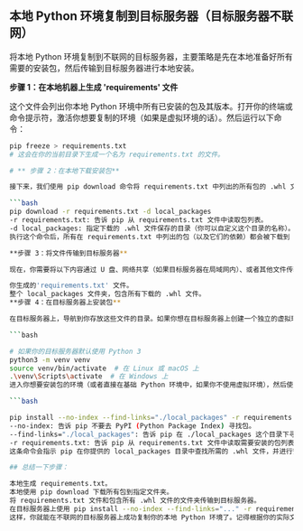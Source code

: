 ## 本地 Python 环境复制到目标服务器（目标服务器不联网）

将本地 Python 环境复制到不联网的目标服务器，主要策略是先在本地准备好所有需要的安装包，然后传输到目标服务器进行本地安装。

**步骤 1：在本地机器上生成 'requirements' 文件**

这个文件会列出你本地 Python 环境中所有已安装的包及其版本。打开你的终端或命令提示符，激活你想要复制的环境（如果是虚拟环境的话）。然后运行以下命令：

```bash
pip freeze > requirements.txt
# 这会在你的当前目录下生成一个名为 requirements.txt 的文件。

# ** 步骤 2：在本地下载安装包**

接下来，我们使用 pip download 命令将 requirements.txt 中列出的所有包的 .whl 文件下载到本地。.whl 文件是 Python 的预编译包格式，方便安装。

```bash
pip download -r requirements.txt -d local_packages
-r requirements.txt: 告诉 pip 从 requirements.txt 文件中读取包列表。
-d local_packages: 指定下载的 .whl 文件保存的目录（你可以自定义这个目录的名称）。
执行这个命令后，所有在 requirements.txt 中列出的包（以及它们的依赖）都会被下载到 local_packages 文件夹中。

**步骤 3：将文件传输到目标服务器**

现在，你需要将以下内容通过 U 盘、网络共享（如果目标服务器在局域网内）、或者其他文件传输方式拷贝到目标服务器上：

你生成的'requirements.txt' 文件。
整个 local_packages 文件夹，包含所有下载的 .whl 文件。
**步骤 4：在目标服务器上安装包**

在目标服务器上，导航到你存放这些文件的目录。如果你想在目标服务器上创建一个独立的虚拟环境（强烈建议这样做以隔离依赖），可以执行以下命令：

```bash

# 如果你的目标服务器默认使用 Python 3
python3 -m venv venv
source venv/bin/activate  # 在 Linux 或 macOS 上
.\venv\Scripts\activate  # 在 Windows 上
进入你想要安装包的环境（或者直接在基础 Python 环境中，如果你不使用虚拟环境），然后使用 pip 命令进行本地安装，关键是使用 --no-index 和 --find-links 参数：

```bash

pip install --no-index --find-links="./local_packages" -r requirements.txt
--no-index: 告诉 pip 不要去 PyPI (Python Package Index) 寻找包。
--find-links="./local_packages": 告诉 pip 在 ./local_packages 这个目录下寻找安装包（请根据你实际存放 local_packages 文件夹的路径进行调整）。
-r requirements.txt: 告诉 pip 从 requirements.txt 文件中读取需要安装的包列表。
这条命令会指示 pip 在你提供的 local_packages 目录中查找所需的 .whl 文件，并进行安装。由于 --no-index 的存在，pip 不会尝试连接互联网。

## 总结一下步骤：

本地生成 requirements.txt。
本地使用 pip download 下载所有包到指定文件夹。
将 requirements.txt 文件和包含所有 .whl 文件的文件夹传输到目标服务器。
在目标服务器上使用 pip install --no-index --find-links="..." -r requirements.txt 进行本地安装。
这样，你就能在不联网的目标服务器上成功复制你的本地 Python 环境了。记得根据你的实际文件路径和环境情况调整命令。
